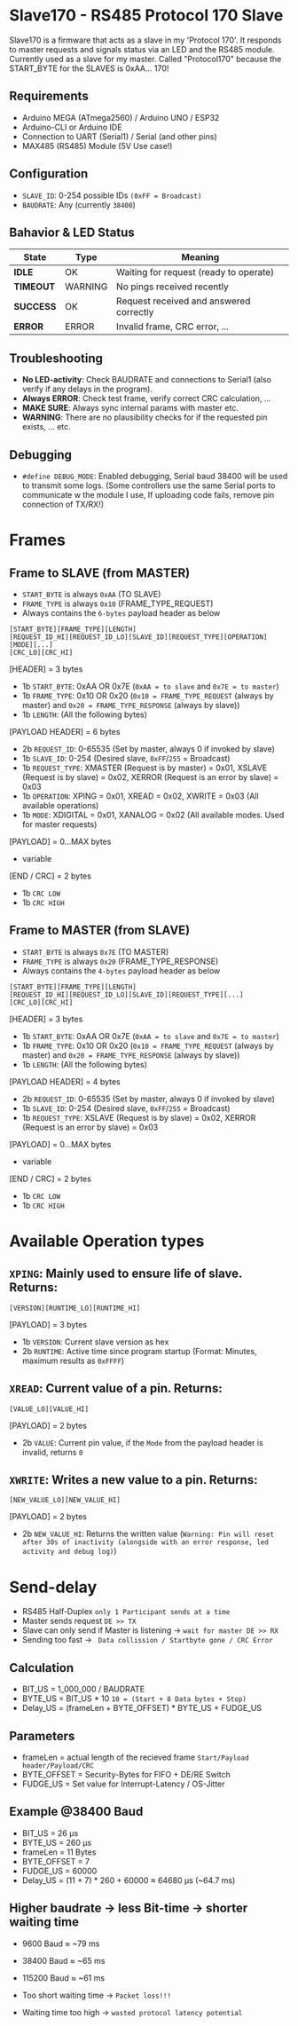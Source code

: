 # Slave170 - RS485 Protocol 170 Slave
Slave170 is a firmware that acts as a slave in my 'Protocol 170'. It responds to master requests and signals status via an LED and the RS485 module.
Currently used as a slave for my master.
Called "Protocol170" because the START_BYTE for the SLAVES is 0xAA... 170!

## Requirements

- Arduino MEGA (ATmega2560)  / Arduino UNO / ESP32
- Arduino-CLI or Arduino IDE  
- Connection to UART (Serial1) / Serial (and other pins)
- MAX485 (RS485) Module (5V Use case!)

## Configuration
- `SLAVE_ID`: 0-254 possible IDs `(0xFF = Broadcast)`
- `BAUDRATE`: Any (currently `38400`)

## Bahavior & LED Status
| State       | Type    | Meaning                                  |
| ----------- | ------- | ---------------------------------------- |
| **IDLE**    | OK      | Waiting for request (ready to operate)   |
| **TIMEOUT** | WARNING | No pings received recently               |
| **SUCCESS** | OK      | Request received and answered correctly  |
| **ERROR**   | ERROR   | Invalid frame, CRC error, ...            |
  
## Troubleshooting
- **No LED-activity**: Check BAUDRATE and connections to Serial1 (also verify if any delays in the program).
- **Always ERROR**: Check test frame, verify correct CRC calculation, ...
- **MAKE SURE**: Always sync internal params with master etc.
- **WARNING**: There are no plausibility checks for if the requested pin exists, ... etc.

## Debugging
- `#define DEBUG_MODE`: Enabled debugging, Serial baud 38400 will be used to transmit some logs. (Some controllers use the same Serial ports to communicate w the module I use, If uploading code fails, remove pin connection of TX/RX!)

# Frames
## Frame to SLAVE (from MASTER)
- `START_BYTE` is always `0xAA` (TO SLAVE)
- `FRAME_TYPE` is always `0x10` (FRAME_TYPE_REQUEST)
- Always contains the `6-bytes` payload header as below
  
```
[START_BYTE][FRAME_TYPE][LENGTH]
[REQUEST_ID_HI][REQUEST_ID_LO][SLAVE_ID][REQUEST_TYPE][OPERATION][MODE][...]
[CRC_LO][CRC_HI]
```
[HEADER] = 3 bytes
- 1b `START_BYTE`: 0xAA OR 0x7E (`0xAA = to slave` and `0x7E = to master`)
- 1b `FRAME_TYPE`: 0x10 OR 0x20 (`0x10 = FRAME_TYPE_REQUEST` (always by master) and `0x20 = FRAME_TYPE_RESPONSE` (always by slave))
- 1b `LENGTH`: <until-max-length> (All the following bytes)

[PAYLOAD HEADER] = 6 bytes
- 2b `REQUEST_ID`: 0-65535 (Set by master, always 0 if invoked by slave)
- 1b `SLAVE_ID`: 0-254 (Desired slave, `0xFF`/`255` = Broadcast)
- 1b `REQUEST_TYPE`: XMASTER (Request is by master) = 0x01, XSLAVE (Request is by slave) = 0x02, XERROR (Request is an error by slave) = 0x03
- 1b `OPERATION`: XPING = 0x01, XREAD = 0x02, XWRITE = 0x03 (All available operations)
- 1b `MODE`: XDIGITAL = 0x01, XANALOG = 0x02 (All available modes. Used for master requests)

[PAYLOAD] = 0...MAX bytes
- variable

[END / CRC] = 2 bytes
- 1b `CRC LOW`
- 1b `CRC HIGH`

## Frame to MASTER (from SLAVE)
- `START_BYTE` is always `0x7E` (TO MASTER)
- `FRAME_TYPE` is always `0x20` (FRAME_TYPE_RESPONSE)
- Always contains the `4-bytes` payload header as below
  
```
[START_BYTE][FRAME_TYPE][LENGTH]
[REQUEST_ID_HI][REQUEST_ID_LO][SLAVE_ID][REQUEST_TYPE][...]
[CRC_LO][CRC_HI]
```
[HEADER] = 3 bytes
- 1b `START_BYTE`: 0xAA OR 0x7E (`0xAA = to slave` and `0x7E = to master`)
- 1b `FRAME_TYPE`: 0x10 OR 0x20 (`0x10 = FRAME_TYPE_REQUEST` (always by master) and `0x20 = FRAME_TYPE_RESPONSE` (always by slave))
- 1b `LENGTH`: <until-max-length> (All the following bytes)

[PAYLOAD HEADER] = 4 bytes
- 2b `REQUEST_ID`: 0-65535 (Set by master, always 0 if invoked by slave)
- 1b `SLAVE_ID`: 0-254 (Desired slave, `0xFF`/`255` = Broadcast)
- 1b `REQUEST_TYPE`: XSLAVE (Request is by slave) = 0x02, XERROR (Request is an error by slave) = 0x03

[PAYLOAD] = 0...MAX bytes
- variable

[END / CRC] = 2 bytes
- 1b `CRC LOW`
- 1b `CRC HIGH`

# Available Operation types
## `XPING`: Mainly used to ensure life of slave. Returns:
```
[VERSION][RUNTIME_LO][RUNTIME_HI]
```
[PAYLOAD] = 3 bytes
- 1b `VERSION`: Current slave version as hex
- 2b `RUNTIME`: Active time since program startup (Format: Minutes, maximum results as `0xFFFF`)

## `XREAD`: Current value of a pin. Returns:
```
[VALUE_LO][VALUE_HI]
```
[PAYLOAD] = 2 bytes
- 2b `VALUE`: Current pin value, if the `Mode` from the payload header is invalid, returns `0`

## `XWRITE`: Writes a new value to a pin. Returns:
```
[NEW_VALUE_LO][NEW_VALUE_HI]
```
[PAYLOAD] = 2 bytes
- 2b `NEW_VALUE_HI`: Returns the written value (`Warning: Pin will reset after 30s of inactivity (alongside with an error response, led activity and debug log)`)

# Send-delay
- RS485 Half-Duplex `only 1 Participant sends at a time`
- Master sends request `DE >> TX`
- Slave can only send if Master is listening -> `wait for master DE >> RX`
- Sending too fast -> ` Data collission / Startbyte gone / CRC Error`

## Calculation
- BIT_US      = 1_000_000 / BAUDRATE
- BYTE_US     = BIT_US * 10 `10 = (Start + 8 Data bytes + Stop)`
- Delay_US    = (frameLen + BYTE_OFFSET) * BYTE_US + FUDGE_US

## Parameters
- frameLen    = actual length of the recieved frame `Start/Payload header/Payload/CRC`
- BYTE_OFFSET = Security-Bytes for FIFO + DE/RE Switch
- FUDGE_US    = Set value for Interrupt-Latency / OS-Jitter

## Example @38400 Baud
- BIT_US  = 26 µs
- BYTE_US = 260 µs
- frameLen = 11 Bytes
- BYTE_OFFSET = 7
- FUDGE_US = 60000
- Delay_US = (11 + 7) * 260 + 60000 ≈ 64680 µs (~64.7 ms)

## Higher baudrate -> less Bit-time -> shorter waiting time
- 9600 Baud ≈ ~79 ms
- 38400 Baud ≈ ~65 ms
- 115200 Baud ≈ ~61 ms

- Too short waiting time -> `Packet loss!!!`
- Waiting time too high -> `wasted protocol latency potential`
